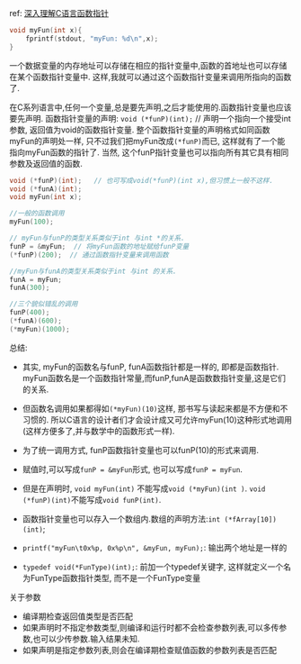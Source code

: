 ref: [深入理解C语言函数指针](http://www.cnblogs.com/windlaughing/archive/2013/04/10/3012012.html)

```C++
void myFun(int x){
    fprintf(stdout, "myFun: %d\n",x);
}
```
一个数据变量的内存地址可以存储在相应的指针变量中,函数的首地址也可以存储在某个函数指针变量中. 这样,我就可以通过这个函数指针变量来调用所指向的函数了.

在C系列语言中,任何一个变量,总是要先声明,之后才能使用的.函数指针变量也应该要先声明.
函数指针变量的声明: `void (*funP)(int);` // 声明一个指向一个接受int 参数, 返回值为void的函数指针变量.
整个函数指针变量的声明格式如同函数myFun的声明处一样, 只不过我们把myFun改成`(*funP)`而已, 这样就有了一个能指向myFun函数的指针了. 当然, 这个funP指针变量也可以指向所有其它具有相同参数及返回值的函数.

```C++
void (*funP)(int);   // 也可写成void(*funP)(int x),但习惯上一般不这样.
void (*funA)(int);
void myFun(int x);

//一般的函数调用
myFun(100);

// myFun与funP的类型关系类似于int 与int *的关系.
funP = &myFun;  // 将myFun函数的地址赋给funP变量
(*funP)(200);  // 通过函数指针变量来调用函数

//myFun与funA的类型关系类似于int 与int 的关系.
funA = myFun;
funA(300);

//三个貌似错乱的调用
funP(400);
(*funA)(600);
(*myFun)(1000);
```

总结:

- 其实, myFun的函数名与funP, funA函数指针都是一样的, 即都是函数指针. myFun函数名是一个函数指针常量,而funP,funA是函数数指针变量,这是它们的关系.
- 但函数名调用如果都得如`(*myFun)(10)`这样, 那书写与读起来都是不方便和不习惯的. 所以C语言的设计者们才会设计成又可允许myFun(10)这种形式地调用(这样方便多了,并与数学中的函数形式一样).
- 为了统一调用方式, funP函数指针变量也可以funP(10)的形式来调用.
- 赋值时,可以写成`funP = &myFun`形式, 也可以写成`funP = myFun`.
- 但是在声明时, `void myFun(int)` 不能写成`void (*myFun)(int )`. `void (*funP)(int)`不能写成`void funP(int)`.
- 函数指针变量也可以存入一个数组内.数组的声明方法:`int (*fArray[10])(int)`;

- `printf("myFun\t0x%p, 0x%p\n", &myFun, myFun);`: 输出两个地址是一样的
- `typedef void(*FunType)(int);`: 前加一个typedef关键字, 这样就定义一个名为FunType函数指针类型, 而不是一个FunType变量

关于参数

- 编译期检查返回值类型是否匹配
- 如果声明时不指定参数类型,则编译和运行时都不会检查参数列表,可以多传参数,也可以少传参数.输入结果未知.
- 如果声明是指定参数列表,则会在编译期检查赋值函数的参数列表是否匹配

